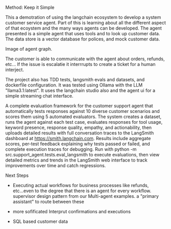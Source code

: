 

Method: Keep it Simple

This a demotration of using the langchain ecosystem to develop a system customer service agent. Part of this is learning about all the different aspect of that ecoystem and the many ways agents can be developed. The agent presented is a simple agent that uses tools and to look up customer data. The data store is a vector database for polices, and mock customer data. 

Image of agent graph. 

The customer is able to communicate with the agent about orders, refunds, etc... If the issue is escalatie it interrrupts to create a ticket for a human interject. 

The project also has TDD tests, langsmith evals and datasets, and dockerfile configuration. It was tested using Ollama with the LLM "llama3.1:latest". It uses the langchain studio also and the agent ui for a simple streaming chat interface. 


A complete evaluation framework for the customer support agent that automatically tests responses against 10 diverse customer scenarios and scores them using 5 automated evaluators. The system creates a dataset, runs the agent against each test case, evaluates responses for tool usage, keyword presence, response quality, empathy, and actionability, then uploads detailed results with full conversation traces to the LangSmith dashboard at <https://smith.langchain.com>. Results include aggregate scores, per-test feedback explaining why tests passed or failed, and complete execution traces for debugging. Run with python -m src.support_agent.tests.eval_langsmith to execute evaluations, then view detailed metrics and trends in the LangSmith web interface to track improvements over time and catch regressions.

Next Steps

- Executing actual workflows for business processes like refunds, etc...even to the degree that there is an agent for every workflow. supervisor design pattern from our Multi-agent examples. a "primary assistant" to route between these


- more sofificated Interprut confirmations and executions
- SQL based customer data